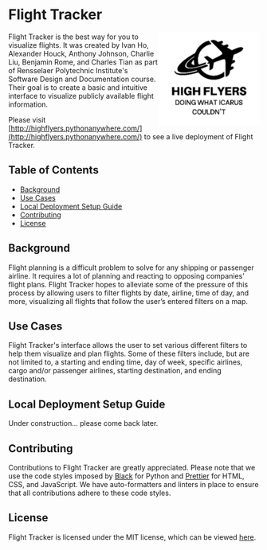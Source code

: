 # Flight Tracker

<img align="right" src="./images/logo-with-white-background.png">

Flight Tracker is the best way for you to visualize flights. It was created by Ivan Ho, Alexander Houck, Anthony Johnson, Charlie Liu, Benjamin Rome, and Charles Tian as part of Rensselaer Polytechnic Institute's Software Design and Documentation course. Their goal is to create a basic and intuitive interface to visualize publicly available flight information.

Please visit [http://highflyers.pythonanywhere.com/](http://highflyers.pythonanywhere.com/) to see a live deployment of Flight Tracker.

## Table of Contents
- [Background](#background)
- [Use Cases](#use-cases)
- [Local Deployment Setup Guide](#local-deployment-setup-guide)
- [Contributing](#contributing)
- [License](#license)

## Background
Flight planning is a difficult problem to solve for any shipping or passenger airline. It requires a lot of planning and reacting to opposing companies’ flight plans. Flight Tracker hopes to alleviate some of the pressure of this process by allowing users to filter flights by date, airline, time of day, and more, visualizing all flights that follow the user’s entered filters on a map. 

## Use Cases
Flight Tracker's interface allows the user to set various different filters to help them visualize and plan flights. Some of these filters include, but are not limited to, a starting and ending time, day of week, specific airlines, cargo and/or passenger airlines, starting destination, and ending destination.

## Local Deployment Setup Guide
Under construction... please come back later.

## Contributing
Contributions to Flight Tracker are greatly appreciated. Please note that we use the code styles imposed by [Black](https://black.readthedocs.io/en/stable/) for Python and [Prettier](https://prettier.io/docs/en/) for HTML, CSS, and JavaScript. We have auto-formatters and linters in place to ensure that all contributions adhere to these code styles.

## License
Flight Tracker is licensed under the MIT license, which can be viewed [here](LICENSE).
